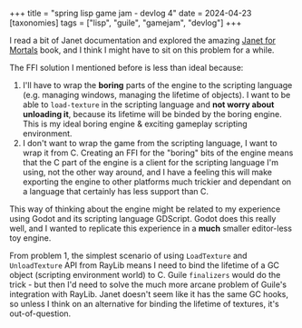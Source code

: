 +++
title = "spring lisp game jam - devlog 4"
date = 2024-04-23
[taxonomies]
tags = ["lisp", "guile", "gamejam", "devlog"]
+++

I read a bit of Janet documentation and explored the amazing [Janet for Mortals](https://janet.guide/) book, and I think I might have to sit on this problem for a while.

The FFI solution I mentioned before is less than ideal because:

1. I'll have to wrap the **boring** parts of the engine to the scripting language (e.g. managing windows, managing the lifetime of objects). I want to be able to `load-texture` in the scripting language and **not worry about unloading it**, because its lifetime will be binded by the boring engine. This is my ideal boring engine & exciting gameplay scripting environment.
2. I don't want to wrap the game from the scripting language, I want to wrap it from C. Creating an FFI for the "boring" bits of the engine means that the C part of the engine is a client for the scripting language I'm using, not the other way around, and I have a feeling this will make exporting the engine to other platforms much trickier and dependant on a language that certainly has less support than C.

This way of thinking about the engine might be related to my experience using Godot and its scripting language GDScript. Godot does this really well, and I wanted to replicate this experience in a **much** smaller editor-less toy engine.

From problem 1, the simplest scenario of using `LoadTexture` and `UnloadTexture` API from RayLib means I need to bind the lifetime of a GC object (scripting environment world) to C. Guile `finalizers` would do the trick - but then I'd need to solve the much more arcane problem of Guile's integration with RayLib. Janet doesn't seem like it has the same GC hooks, so unless I think on an alternative for binding the lifetime of textures, it's out-of-question.
